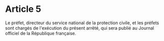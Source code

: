 # Article 5

Le préfet, directeur du service national de la protection civile, et les préfets sont chargés de l'exécution du présent arrêté, qui sera publié au Journal officiel de la République française.
